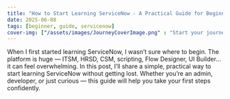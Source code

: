 ```yaml
---
title: "How to Start Learning ServiceNow - A Practical Guide for Beginners"
date: 2025-06-08
tags: [beginner, guide, servicenow]
cover-img: ["/assets/images/JourneyCoverImage.png" : "Start your journey with ServiceNow"]
---
```


When I first started learning ServiceNow, I wasn’t sure where to begin. The platform is huge — ITSM, HRSD, CSM, scripting, Flow Designer, UI Builder… it can feel overwhelming.
In this post, I’ll share a simple, practical way to start learning ServiceNow without getting lost. Whether you’re an admin, developer, or just curious — this guide will help you take your first steps confidently.